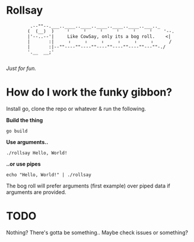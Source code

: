 # Rollsay

```
         .--""--.___..____..____..____..____..____..___.._
        (  (__)  )     ⠃     ⠃     ⠃     ⠃     ⠃     ⠃    '--.
        |'--..--'|     Like CowSay, only its a bog roll.    <|
        |       :|     ⠰     ⠰     ⠰     ⠰     ⠰     ⠰      /
        |       :|--""----""----""----""----""----""---""-./
        '.__  __;'
        
```

*Just for fun.*

# How do I work the funky gibbon?

Install go, clone the repo or whatever & run the following.

**Build the thing**
```
go build
```

**Use arguments..** 

```
./rollsay Hello, World!
```

**..or use pipes**

```
echo "Hello, World!" | ./rollsay
```

The bog roll will prefer arguments (first example) over piped data if arguments are provided.

# TODO

Nothing? There's gotta be something.. Maybe check issues or something?
